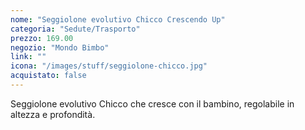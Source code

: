 ```yaml
---
nome: "Seggiolone evolutivo Chicco Crescendo Up"
categoria: "Sedute/Trasporto"
prezzo: 169.00
negozio: "Mondo Bimbo"
link: ""
icona: "/images/stuff/seggiolone-chicco.jpg"
acquistato: false
---
```


Seggiolone evolutivo Chicco che cresce con il bambino, regolabile in altezza e profondità.
